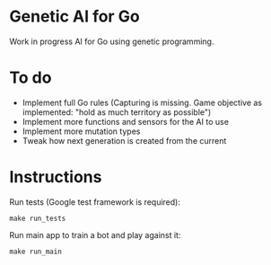 # Genetic AI for Go

Work in progress AI for Go using genetic programming.

# To do

* Implement full Go rules (Capturing is missing. Game objective as implemented: "hold as much territory as possible")
* Implement more functions and sensors for the AI to use
* Implement more mutation types
* Tweak how next generation is created from the current

# Instructions

Run tests (Google test framework is required):

    make run_tests

Run main app to train a bot and play against it:

    make run_main
